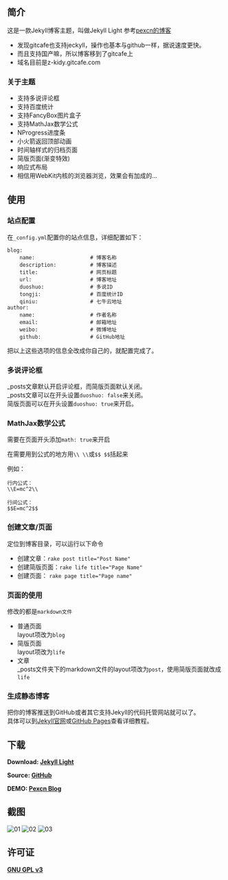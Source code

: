 ## 简介
这是一款Jekyll博客主题，叫做Jekyll Light
参考[pexcn的博客](http://pexcn.tk/blog/2014/09/04/Jekyll-Light.html)

+ 发现gitcafe也支持jeckyll，操作也基本与github一样，据说速度更快。
+ 而且支持国产嘛，所以博客移到了gitcafe上
+ 域名目前是z-kidy.gitcafe.com
### 关于主题
* 支持多说评论框
* 支持百度统计
* 支持FancyBox图片盒子
* 支持MathJax数学公式
* NProgress进度条
* 小火箭返回顶部动画
* 时间轴样式的归档页面
* 简版页面(渐变特效)
* 响应式布局
* 相信用WebKit内核的浏览器浏览，效果会有加成的...


## 使用

### 站点配置
在`_config.yml`配置你的站点信息，详细配置如下：

	blog:
		name:                  # 博客名称
		description:           # 博客描述
		title:                 # 网页标题
		url:                   # 博客地址
		duoshuo:               # 多说ID
		tongji:                # 百度统计ID
		qiniu:                 # 七牛云地址
	author:
		name:                  # 作者名称
		email:                 # 邮箱地址
		weibo:                 # 微博地址
		github:                # GitHub地址

把以上这些选项的信息全改成你自己的，就配置完成了。

### 多说评论框
_posts文章默认开启评论框，而简版页面默认关闭。  
_posts文章可以在开头设置`duoshuo: false`来关闭。  
简版页面可以在开头设置`duoshuo: true`来开启。

### MathJax数学公式
需要在页面开头添加`math: true`来开启

在需要用到公式的地方用`\\ \\`或`$$ $$`括起来

例如：

	行内公式：
	\\E=mc^2\\

	行间公式：
	$$E=mc^2$$

### 创建文章/页面
定位到博客目录，可以运行以下命令

* 创建文章：`rake post title="Post Name"` 
* 创建简版页面：`rake life title="Page Name"`
* 创建页面： `rake page title="Page name"`

### 页面的使用
修改的都是`markdown文件`

* 普通页面  
layout项改为`blog`
* 简版页面  
layout项改为`life`
* 文章  
_posts文件夹下的markdown文件的layout项改为`post`，使用简版页面就改成`life`

### 生成静态博客
把你的博客推送到GitHub或者其它支持Jekyll的代码托管网站就可以了。  
具体可以到[Jekyll官网](http://jekyllrb.com/)或[GitHub Pages](https://pages.github.com/)查看详细教程。


## 下载

**Download: [Jekyll Light](https://github.com/pexcn/Jekyll-Light/releases)**

**Source: [GitHub](https://github.com/pexcn/Jekyll-Light)**

**DEMO: [Pexcn Blog](http://pexcn.tk)**


## 截图

![01](https://raw.githubusercontent.com/pexcn/Jekyll-Light/dev/README/01.png)
![02](https://raw.githubusercontent.com/pexcn/Jekyll-Light/dev/README/02.png)
![03](https://raw.githubusercontent.com/pexcn/Jekyll-Light/dev/README/03.png)


## 许可证

[**GNU GPL v3**](http://www.gnu.org/licenses/gpl-3.0.html)
